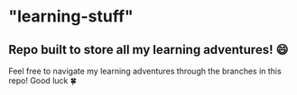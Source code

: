 # "learning-stuff"

## Repo built to store all my learning adventures! 😄

Feel free to navigate my learning adventures through the branches in this repo!
Good luck 🍀
